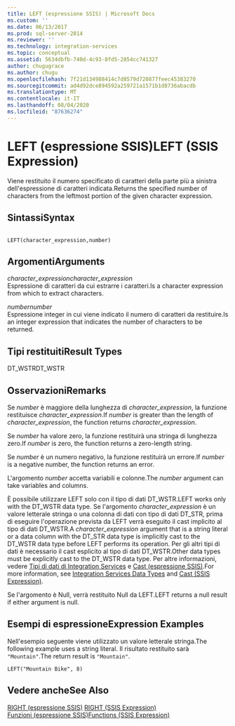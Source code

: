 ```yaml
---
title: LEFT (espressione SSIS) | Microsoft Docs
ms.custom: ''
ms.date: 06/13/2017
ms.prod: sql-server-2014
ms.reviewer: ''
ms.technology: integration-services
ms.topic: conceptual
ms.assetid: 5634dbfb-740d-4c93-8fd5-2854cc741327
author: chugugrace
ms.author: chugu
ms.openlocfilehash: 7f21d134988414c7d8579d720877feec45383270
ms.sourcegitcommit: ad4d92dce894592a259721a1571b1d8736abacdb
ms.translationtype: MT
ms.contentlocale: it-IT
ms.lasthandoff: 08/04/2020
ms.locfileid: "87636274"
---
```

# <a name="left-ssis-expression"></a><span data-ttu-id="31570-102">LEFT (espressione SSIS)</span><span class="sxs-lookup"><span data-stu-id="31570-102">LEFT (SSIS Expression)</span></span>
  <span data-ttu-id="31570-103">Viene restituito il numero specificato di caratteri della parte più a sinistra dell'espressione di caratteri indicata.</span><span class="sxs-lookup"><span data-stu-id="31570-103">Returns the specified number of characters from the leftmost portion of the given character expression.</span></span>  
  
## <a name="syntax"></a><span data-ttu-id="31570-104">Sintassi</span><span class="sxs-lookup"><span data-stu-id="31570-104">Syntax</span></span>  
  
```  
  
LEFT(character_expression,number)  
```  
  
## <a name="arguments"></a><span data-ttu-id="31570-105">Argomenti</span><span class="sxs-lookup"><span data-stu-id="31570-105">Arguments</span></span>  
 <span data-ttu-id="31570-106">*character_expression*</span><span class="sxs-lookup"><span data-stu-id="31570-106">*character_expression*</span></span>  
 <span data-ttu-id="31570-107">Espressione di caratteri da cui estrarre i caratteri.</span><span class="sxs-lookup"><span data-stu-id="31570-107">Is a character expression from which to extract characters.</span></span>  
  
 <span data-ttu-id="31570-108">*number*</span><span class="sxs-lookup"><span data-stu-id="31570-108">*number*</span></span>  
 <span data-ttu-id="31570-109">Espressione integer in cui viene indicato il numero di caratteri da restituire.</span><span class="sxs-lookup"><span data-stu-id="31570-109">Is an integer expression that indicates the number of characters to be returned.</span></span>  
  
## <a name="result-types"></a><span data-ttu-id="31570-110">Tipi restituiti</span><span class="sxs-lookup"><span data-stu-id="31570-110">Result Types</span></span>  
 <span data-ttu-id="31570-111">DT_WSTR</span><span class="sxs-lookup"><span data-stu-id="31570-111">DT_WSTR</span></span>  
  
## <a name="remarks"></a><span data-ttu-id="31570-112">Osservazioni</span><span class="sxs-lookup"><span data-stu-id="31570-112">Remarks</span></span>  
 <span data-ttu-id="31570-113">Se *number* è maggiore della lunghezza di *character_expression*, la funzione restituisce *character_expression*.</span><span class="sxs-lookup"><span data-stu-id="31570-113">If *number* is greater than the length of *character_expression*, the function returns *character_expression*.</span></span>  
  
 <span data-ttu-id="31570-114">Se *number* ha valore zero, la funzione restituirà una stringa di lunghezza zero.</span><span class="sxs-lookup"><span data-stu-id="31570-114">If *number* is zero, the function returns a zero-length string.</span></span>  
  
 <span data-ttu-id="31570-115">Se *number* è un numero negativo, la funzione restituirà un errore.</span><span class="sxs-lookup"><span data-stu-id="31570-115">If *number* is a negative number, the function returns an error.</span></span>  
  
 <span data-ttu-id="31570-116">L'argomento *number* accetta variabili e colonne.</span><span class="sxs-lookup"><span data-stu-id="31570-116">The *number* argument can take variables and columns.</span></span>  
  
 <span data-ttu-id="31570-117">È possibile utilizzare LEFT solo con il tipo di dati DT_WSTR.</span><span class="sxs-lookup"><span data-stu-id="31570-117">LEFT works only with the DT_WSTR data type.</span></span> <span data-ttu-id="31570-118">Se l'argomento *character_expression* è un valore letterale stringa o una colonna di dati con tipo di dati DT_STR, prima di eseguire l'operazione prevista da LEFT verrà eseguito il cast implicito al tipo di dati DT_WSTR.</span><span class="sxs-lookup"><span data-stu-id="31570-118">A *character_expression* argument that is a string literal or a data column with the DT_STR data type is implicitly cast to the DT_WSTR data type before LEFT performs its operation.</span></span> <span data-ttu-id="31570-119">Per gli altri tipi di dati è necessario il cast esplicito al tipo di dati DT_WSTR.</span><span class="sxs-lookup"><span data-stu-id="31570-119">Other data types must be explicitly cast to the DT_WSTR data type.</span></span> <span data-ttu-id="31570-120">Per altre informazioni, vedere [Tipi di dati di Integration Services](../data-flow/integration-services-data-types.md) e [Cast &#40;espressione SSIS&#41;](cast-ssis-expression.md).</span><span class="sxs-lookup"><span data-stu-id="31570-120">For more information, see [Integration Services Data Types](../data-flow/integration-services-data-types.md) and [Cast &#40;SSIS Expression&#41;](cast-ssis-expression.md).</span></span>  
  
 <span data-ttu-id="31570-121">Se l'argomento è Null, verrà restituito Null da LEFT.</span><span class="sxs-lookup"><span data-stu-id="31570-121">LEFT returns a null result if either argument is null.</span></span>  
  
## <a name="expression-examples"></a><span data-ttu-id="31570-122">Esempi di espressione</span><span class="sxs-lookup"><span data-stu-id="31570-122">Expression Examples</span></span>  
 <span data-ttu-id="31570-123">Nell'esempio seguente viene utilizzato un valore letterale stringa.</span><span class="sxs-lookup"><span data-stu-id="31570-123">The following example uses a string literal.</span></span> <span data-ttu-id="31570-124">Il risultato restituito sarà `"Mountain"`.</span><span class="sxs-lookup"><span data-stu-id="31570-124">The return result is `"Mountain"`.</span></span>  
  
```  
LEFT("Mountain Bike", 8)  
```  
  
## <a name="see-also"></a><span data-ttu-id="31570-125">Vedere anche</span><span class="sxs-lookup"><span data-stu-id="31570-125">See Also</span></span>  
 <span data-ttu-id="31570-126">[RIGHT &#40;espressione SSIS&#41;](right-ssis-expression.md) </span><span class="sxs-lookup"><span data-stu-id="31570-126">[RIGHT &#40;SSIS Expression&#41;](right-ssis-expression.md) </span></span>  
 [<span data-ttu-id="31570-127">Funzioni &#40;espressione SSIS&#41;</span><span class="sxs-lookup"><span data-stu-id="31570-127">Functions &#40;SSIS Expression&#41;</span></span>](functions-ssis-expression.md)  
  
  
